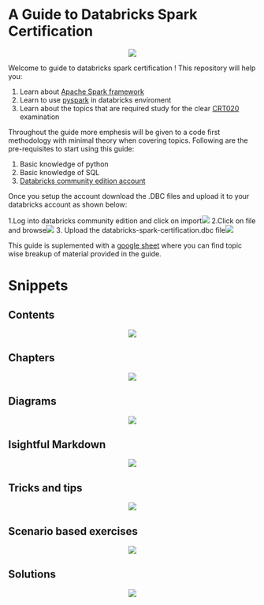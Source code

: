 # A Guide to Databricks Spark Certification


<p align="center">
  <img src="https://github.com/Realsid/databricks-spark-certification/blob/master/assets/db-logo.png">
</p>

Welcome to guide to databricks spark certification ! This repository will help you:
1. Learn about [Apache Spark framework](https://spark.apache.org/)
2. Learn to use [pyspark](https://spark.apache.org/docs/latest/api/python/index.html) in databricks enviroment 
3. Learn about the topics that are required study for the clear [CRT020](https://academy.databricks.com/category/certifications) examination

Throughout the guide more emphesis will be given to a code first methodology with minimal theory when covering topics. Following are the pre-requisites to start using this guide:

1. Basic knowledge of python
2. Basic knowledge of SQL
2. [Databricks community edition account](https://community.cloud.databricks.com/)

Once you setup the account download the .DBC files and upload it to your databricks account as shown below:

1.Log into databricks community edition and click on import![](https://github.com/Realsid/databricks-spark-certification/blob/master/assets/step1.png)
2.Click on file and browse![](https://github.com/Realsid/databricks-spark-certification/blob/master/assets/step2.png)
3. Upload the databricks-spark-certification.dbc file![](https://github.com/Realsid/databricks-spark-certification/blob/master/assets/step3.png)

This guide is suplemented with a [google sheet](https://docs.google.com/spreadsheets/d/1QOymDzCGG0LgzoFbSdwMPMEfysVwQs2oyTiIagSBSKM/edit?usp=sharing) where you can find topic wise breakup of material provided in the guide.

# Snippets

## Contents
<p align="center">
  <img src="https://github.com/Realsid/databricks-spark-certification/blob/master/assets/contents.jpg">
</p>

## Chapters

<p align="center">
  <img src="https://github.com/Realsid/databricks-spark-certification/blob/master/assets/chapter1_preview.jpg">
</p>

## Diagrams

<p align="center">
  <img src="https://github.com/Realsid/databricks-spark-certification/blob/master/assets/diagrams.jpg">
</p>

## Isightful Markdown

<p align="center">
  <img src="https://github.com/Realsid/databricks-spark-certification/blob/master/assets/insightful_markdown.JPG">
</p>

## Tricks and tips

<p align="center">
  <img src="https://github.com/Realsid/databricks-spark-certification/blob/master/assets/experience.jpg">
</p>

## Scenario based exercises

<p align="center">
  <img src="https://github.com/Realsid/databricks-spark-certification/blob/master/assets/scenario_based_excercise.JPG">
</p>

## Solutions

<p align="center">
  <img src="https://github.com/Realsid/databricks-spark-certification/blob/master/assets/solutions.JPG">
</p>
